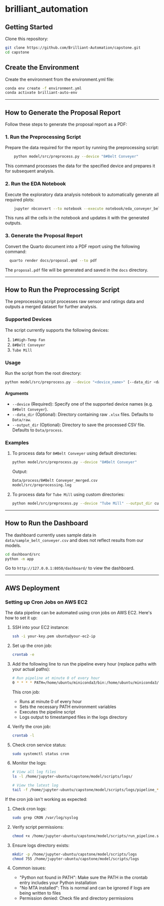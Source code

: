 # brilliant_automation

## Getting Started

Clone this repository:

```bash
git clone https://github.com/Brilliant-Automation/capstone.git
cd capstone
```

## Create the Environment

Create the environment from the environment.yml file:

```bash
conda env create -f environment.yml
conda activate brilliant-auto-env
```

---

## How to Generate the Proposal Report

Follow these steps to generate the proposal report as a PDF:

### 1. **Run the Preprocessing Script**

Prepare the data required for the report by running the preprocessing script:

```bash
    python model/src/preprocess.py --device "8#Belt Conveyer"
```

This command processes the data for the specified device and prepares it for subsequent analysis.

### 2. **Run the EDA Notebook**

Execute the exploratory data analysis notebook to automatically generate all required plots:

```bash
    jupyter nbconvert --to notebook --execute notebook/eda_conveyer_belt.ipynb
```

This runs all the cells in the notebook and updates it with the generated outputs.

### 3. **Generate the Proposal Report**

Convert the Quarto document into a PDF report using the following command:

```bash
  quarto render docs/proposal.qmd --to pdf
```

The `proposal.pdf` file will be generated and saved in the `docs` directory.

---

## How to Run the Preprocessing Script

The preprocessing script processes raw sensor and ratings data and outputs a merged dataset for further analysis.

### **Supported Devices**

The script currently supports the following devices:

1. `1#High-Temp Fan`
2. `8#Belt Conveyer`
3. `Tube Mill`

### **Usage**

Run the script from the root directory:

``` bash
python model/src/preprocess.py --device "<device_name>" [--data_dir <data_directory>] [--output_dir <output_directory>]
```

#### **Arguments**

- `--device` (Required): Specify one of the supported device names (e.g. `8#Belt Conveyer`).
- `--data_dir` (Optional): Directory containing raw `.xlsx` files. Defaults to `Data/raw`.
- `--output_dir` (Optional): Directory to save the processed CSV file. Defaults to `Data/process`.

### **Examples**

1. To process data for `8#Belt Conveyer` using default directories:

   ```bash
   python model/src/preprocess.py --device "8#Belt Conveyer"
   ```

   Output:

   ```bash
   Data/process/8#Belt Conveyer_merged.csv
   model/src/preprocessing.log
   ```

2. To process data for `Tube Mill` using custom directories:

   ```bash
   python model/src/preprocess.py --device "Tube Mill" --output_dir custom_data/processed
   ```

---

## How to Run the Dashboard

The dashboard currently uses sample data in `data/sample_belt_conveyer.csv` and does not reflect results from our models.

```bash
cd dashboard/src
python -m app
```

Go to `http://127.0.0.1:8050/dashboard/` to view the dashboard.

---

## AWS Deployment

### Setting up Cron Jobs on AWS EC2

The data pipeline can be automated using cron jobs on AWS EC2. Here's how to set it up:

1. SSH into your EC2 instance:
   ```bash
   ssh -i your-key.pem ubuntu@your-ec2-ip
   ```

2. Set up the cron job:
   ```bash
   crontab -e
   ```

3. Add the following line to run the pipeline every hour (replace paths with your actual paths):
   ```bash
   # Run pipeline at minute 0 of every hour
   0 * * * * PATH=/home/ubuntu/miniconda3/bin:/home/ubuntu/miniconda3/condabin:/usr/local/sbin:/usr/local/bin:/usr/sbin:/usr/bin:/sbin:/bin:/usr/games:/usr/local/games:/snap/bin /bin/bash -c '/home/jupyter-ubuntu/capstone/model/scripts/run_pipeline.sh >> /home/jupyter-ubuntu/capstone/model/scripts/logs/pipeline_$(date +\%Y\%m\%d_\%H\%M\%S).log 2>&1'
   ```

    This cron job:
    - Runs at minute 0 of every hour
    - Sets the necessary PATH environment variables
    - Executes the pipeline script
    - Logs output to timestamped files in the logs directory

4. Verify the cron job:
   ```bash
   crontab -l
   ```

5. Check cron service status:
   ```bash
   sudo systemctl status cron
   ```

6. Monitor the logs:
   ```bash
   # View all log files
   ls -l /home/jupyter-ubuntu/capstone/model/scripts/logs/
   
   # View the latest log
   tail -f /home/jupyter-ubuntu/capstone/model/scripts/logs/pipeline_*.log
   ```

If the cron job isn't working as expected:

1. Check cron logs:
   ```bash
   sudo grep CRON /var/log/syslog
   ```

2. Verify script permissions:
   ```bash
   chmod +x /home/jupyter-ubuntu/capstone/model/scripts/run_pipeline.sh
   ```

3. Ensure logs directory exists:
   ```bash
   mkdir -p /home/jupyter-ubuntu/capstone/model/scripts/logs
   chmod 755 /home/jupyter-ubuntu/capstone/model/scripts/logs
   ```

4. Common issues:
   - "Python not found in PATH": Make sure the PATH in the crontab entry includes your Python installation
   - "No MTA installed": This is normal and can be ignored if logs are being written to files
   - Permission denied: Check file and directory permissions
